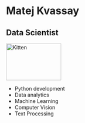 # Matej Kvassay
## Data Scientist
<img src="images/profile.png" alt="Kitten"
	title="A cute kitten" width="150" height="100" />
- Python development
- Data analytics
- Machine Learning
- Computer Vision
- Text Processing